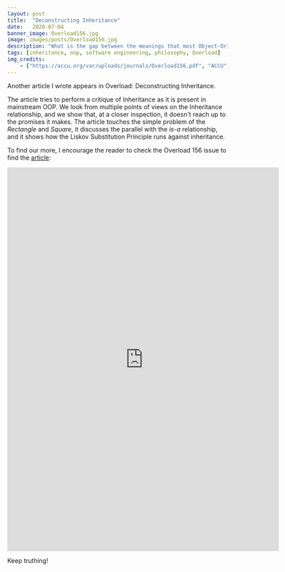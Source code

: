 ```yaml
---
layout: post
title:  "Deconstructing Inheritance"
date:   2020-07-04
banner_image: Overload156.jpg
image: images/posts/Overload156.jpg
description: "What is the gap between the meanings that most Object-Oriented programmers will infuse inheritance with, and what inheritance actually stands for? Are there hidden oppositions in its structure, are signifiers arbitrary? Does inheritance have inner inadequacies?"
tags: [inheritance, oop, software engineering, philosophy, Overload]
img_credits:
    - ["https://accu.org/var/uploads/journals/Overload156.pdf", "ACCU", "Overload 156, April 2020", ""]
---
```


Another article I wrote appears in Overload: Deconstructing Inheritance.

The article tries to perform a critique of Inheritance as it is present in mainstream OOP. We look from multiple points of views on the Inheritance relationship, and we show that, at a closer inspection, it doesn't reach up to the promises it makes. The article touches the simple problem of the *Rectangle* and *Square*, it discusses the parallel with the *is-a* relationship, and it shows how the Liskov Substitution Principle runs against inheritance.

<!--more-->

To find our more, I encourage the reader to check the Overload 156 issue to find the [article](https://accu.org/var/uploads/journals/Overload156.pdf):

<iframe width="620" height="876.5" src="https://accu.org/var/uploads/journals/Overload156.pdf" frameborder="0"></iframe>

Keep truthing!
